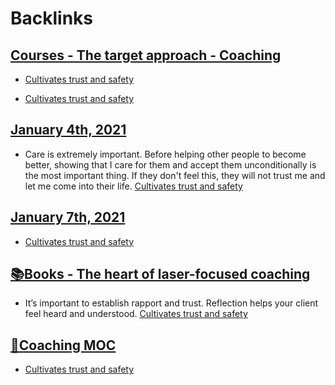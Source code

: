 
# Backlinks
## [Courses - The target approach - Coaching](<Courses - The target approach - Coaching.md>)
- [Cultivates trust and safety](<Cultivates trust and safety.md>)

- [Cultivates trust and safety](<Cultivates trust and safety.md>)

## [January 4th, 2021](<January 4th, 2021.md>)
- Care is extremely important. Before helping other people to become better, showing that I care for them and accept them unconditionally is the most important thing. If they don't feel this, they will not trust me and let me come into their life. [Cultivates trust and safety](<Cultivates trust and safety.md>)

## [January 7th, 2021](<January 7th, 2021.md>)
- [Cultivates trust and safety](<Cultivates trust and safety.md>)

## [📚Books - The heart of laser-focused coaching](<📚Books - The heart of laser-focused coaching.md>)
- It’s important to establish rapport and trust. Reflection helps your client feel heard and understood. [Cultivates trust and safety](<Cultivates trust and safety.md>)

## [🧭Coaching MOC](<🧭Coaching MOC.md>)
- [Cultivates trust and safety](<Cultivates trust and safety.md>)

